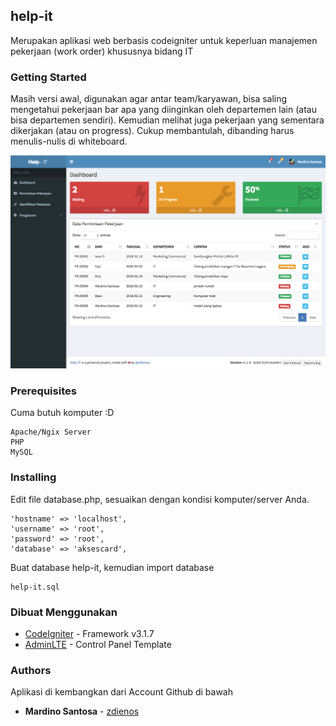 ## help-it
Merupakan aplikasi web berbasis codeigniter untuk keperluan manajemen pekerjaan (work order) khususnya bidang IT

### Getting Started

Masih versi awal, digunakan agar antar team/karyawan, bisa saling mengetahui pekerjaan bar apa yang diinginkan oleh departemen lain (atau bisa departemen sendiri). Kemudian melihat juga pekerjaan yang sementara dikerjakan (atau on progress). Cukup membantulah, dibanding harus menulis-nulis di whiteboard. 

![Screenshot](_build/preview.png)

### Prerequisites

Cuma butuh komputer :D

```
Apache/Ngix Server
PHP
MySQL
```

### Installing

Edit file database.php, sesuaikan dengan kondisi komputer/server Anda.


```
'hostname' => 'localhost',
'username' => 'root',
'password' => 'root',
'database' => 'aksescard',
```

Buat database help-it, kemudian import database 

```
help-it.sql
```

  
### Dibuat Menggunakan

* [CodeIgniter](https://codeigniter.com/) - Framework v3.1.7
* [AdminLTE](https://adminlte.io/) - Control Panel Template


### Authors

Aplikasi di kembangkan dari Account Github di bawah

* **Mardino Santosa** - [zdienos](https://github.com/zdienos)


